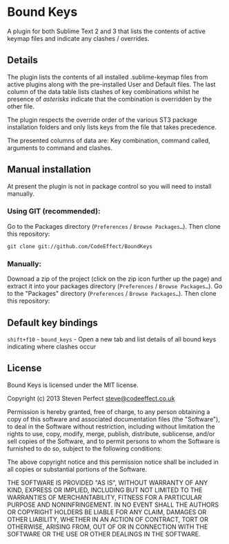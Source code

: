 # Bound Keys #

A plugin for both Sublime Text 2 and 3 that lists the contents of active keymap
files and indicate any clashes / overrides.

## Details ##

The plugin lists the contents of all installed .sublime-keymap files from active
plugins along with the pre-installed User and Default files. The last column
of the data table lists clashes of key combinations whilst he presence of
*asterisks* indicate that the combination is overridden by the other file.

The plugin respects the override order of the various ST3 package installation
folders and only lists keys from the file that takes precedence.

The presented columns of data are: Key combination, command called, arguments to
command and clashes.

## Manual installation ##

At present the plugin is not in package control so you will need to install manually.

### Using GIT (recommended): ###
Go to the Packages directory (`Preferences` / `Browse Packages…`). Then clone this
repository:

    git clone git://github.com/CodeEffect/BoundKeys

### Manually: ###
Downoad a zip of the project (click on the zip icon further up the page) and extract
it into your packages directory (`Preferences` / `Browse Packages…`).
Go to the "Packages" directory (`Preferences` / `Browse Packages…`). Then clone this
repository:

## Default key bindings ##

`shift+f10` - `bound_keys` - Open a new tab and list details of all bound keys indicating
where clashes occur

## License ##

Bound Keys is licensed under the MIT license.

  Copyright (c) 2013 Steven Perfect <steve@codeeffect.co.uk>

  Permission is hereby granted, free of charge, to any person obtaining a copy
  of this software and associated documentation files (the "Software"), to deal
  in the Software without restriction, including without limitation the rights
  to use, copy, modify, merge, publish, distribute, sublicense, and/or sell
  copies of the Software, and to permit persons to whom the Software is
  furnished to do so, subject to the following conditions:

  The above copyright notice and this permission notice shall be included in
  all copies or substantial portions of the Software.

  THE SOFTWARE IS PROVIDED "AS IS", WITHOUT WARRANTY OF ANY KIND, EXPRESS OR
  IMPLIED, INCLUDING BUT NOT LIMITED TO THE WARRANTIES OF MERCHANTABILITY,
  FITNESS FOR A PARTICULAR PURPOSE AND NONINFRINGEMENT. IN NO EVENT SHALL THE
  AUTHORS OR COPYRIGHT HOLDERS BE LIABLE FOR ANY CLAIM, DAMAGES OR OTHER
  LIABILITY, WHETHER IN AN ACTION OF CONTRACT, TORT OR OTHERWISE, ARISING FROM,
  OUT OF OR IN CONNECTION WITH THE SOFTWARE OR THE USE OR OTHER DEALINGS IN
  THE SOFTWARE.
